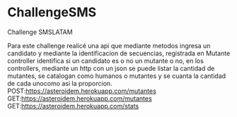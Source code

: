 # ChallengeSMS
Challenge SMSLATAM

Para este challenge realicé una api que mediante metodos ingresa un candidato y mediante la identificacion de secuencias, registrada en Mutante controller identifica si un candidato es o no un mutante o no, en los controllers, mediante un http con un json se puede listar la cantidad de mutantes, se catalogan como humanos o mutantes y se cuanta la cantidad de cada unocomo  asi la proporcion.
POST:https://asteroidem.herokuapp.com/mutantes
GET:https://asteroidem.herokuapp.com/mutantes
GET:https://asteroidem.herokuapp.com/stats
